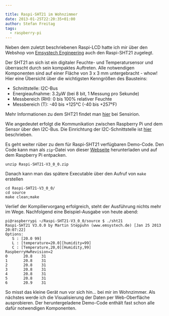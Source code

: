 ```yaml
---

title: Raspi-SHT21 im Wohnzimmer
date: 2013-01-25T22:20:35+01:00
author: Stefan Freitag
tags:
  - raspberry-pi
---
```

Neben dem zuletzt beschriebenen Raspi-LCD hatte ich mir über den Webshop von
[Emsystech Engineering](http://www.emsystech.de/) auch den Raspi-SHT21 zugelegt.

Der SHT21 an sich ist ein digitaler Feuchte- und Temperatursensor und überrascht
durch sein kompaktes Auftreten. Alle notwendigen Komponenten sind auf einer
Fläche von 3 x 3 mm untergebracht - whow! Hier eine Übersicht über die
wichtigsten Kenngrößen des Bausteins:

- Schnittstelle: I2C-Bus
- Energieaufnahme: 3.2µW (bei 8 bit, 1 Messung pro Sekunde)
- Messbereich (RH): 0 bis 100% relativer Feuchte
- Messbereich (T): -40 bis +125°C (-40 bis +257°F)

Mehr Informationen zu dem SHT21 findet man
[hier](https://www.sensirion.com/en/products/digital-humidity-sensors-for-reliable-measurements/humidity-temperature-sensor-sht2x-digital-i2c-accurate/)
bei Sensirion.

Wie angedeutet erfolgt die Kommunikation zwischen Raspberry Pi und dem Sensor
über den I2C-Bus. Die Einrichtung der I2C-Schnittstelle ist [hier](http://www.stefreitag.de/wp/raspberry-pi/aktivierung-der-i2c-schnittstelle/) beschrieben.

Es geht weiter rüber zu dem für Raspi-SHT21 verfügbaren Demo-Code. Den Code kann
man als `zip`-Datei von dieser
[Webseite](http://web.archive.org/web/20170228130240/http://emsystech.de/raspi-sht21/
"Raspi-SHT21 Demo-Code Download") herunterladen und auf dem Raspberry Pi
entpacken.

```shell
unzip Raspi-SHT21-V3_0_0.zip
```

Danach kann man das spätere Executable über den Aufruf von `make` erstellen

```shell
cd Raspi-SHT21-V3_0_0/
cd source
make clean;make
```

Verlief der Kompiliervorgang erfolgreich, steht der Ausführung nichts mehr im
Wege. Nachfolgend eine Beispiel-Ausgabe von heute abend:

```shell
pi@raspberrypi ~/Raspi-SHT21-V3_0_0/source $ ./sht21 
Raspi-SHT21 V3.0.0 by Martin Steppuhn (www.emsystech.de) [Jan 25 2013 20:07:22]
Options:
   S : [20.0 99]
   L : [temperature=20.0][humidity=99]
   C : [Temperature,20,0][Humidity,99]
RaspberryHwRevision=2
0       20.8    31
1       20.8    31
2       20.8    31
3       20.8    31
4       20.8    31
5       20.8    31
6       20.9    31
```

So misst das kleine Gerät nun vor sich hin... bei mir im Wohnzimmer. Als
nächstes werde ich die Visualisierung der Daten per Web-Oberfläche ausprobieren.
Der heruntergeladene Demo-Code enthält fast schon alle dafür notwendigen
Komponenten.
